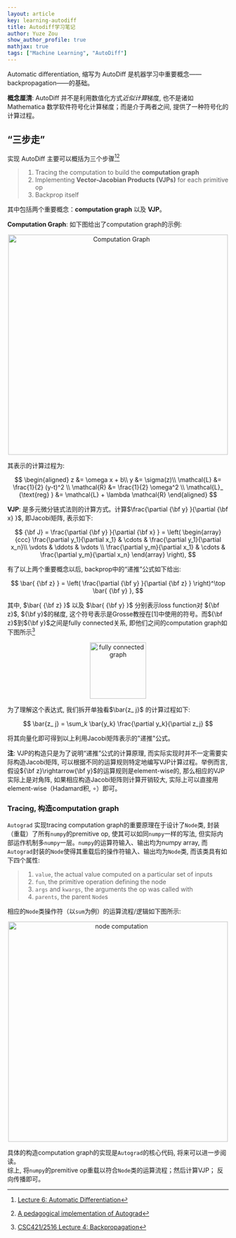 ```yaml
---
layout: article
key: learning-autodiff
title: Autodiff学习笔记
author: Yuze Zou
show_author_profile: true
mathjax: true
tags: ["Machine Learning", "AutoDiff"]
---
```

Automatic differentiation, 缩写为 AutoDiff 是机器学习中重要概念——backpropagation——的基础。

**概念厘清**: AutoDiff 并不是利用数值化方式*近似计算*梯度, 也不是诸如 Mathematica 数学软件符号化计算梯度；而是介于两者之间, 提供了一种符号化的计算过程。

## “三步走”

实现 AutoDiff 主要可以概括为三个步骤[^1][^2]

> 1. Tracing the computation to build the **computation graph**  
> 2. Implementing **Vector-Jacobian Products (VJPs)** for each primitive op  
> 3. Backprop itself  

其中包括两个重要概念：**computation graph** 以及 **VJP**。

**Computation Graph**: 如下图给出了computation graph的示例: 

<div align="center">
<img src="https://user-images.githubusercontent.com/16682999/63222046-9a738400-c1d4-11e9-9c6e-1b56759b3c8a.jpg" alt="Computation Graph" width="500">
</div>

其表示的计算过程为: 

$$
\begin{aligned}
z &= \omega x + b\\
y &= \sigma(z)\\
\mathcal{L} &= \frac{1}{2} (y-t)^2 \\
\mathcal{R} &= \frac{1}{2} \omega^2 \\
\mathcal{L}_ {\text{reg} } &= \mathcal{L} + \lambda \mathcal{R}
\end{aligned}
$$

**VJP**: 是多元微分链式法则的计算方式。计算$\frac{\partial {\bf y} }{\partial {\bf x} }$, 即Jacobi矩阵, 表示如下:  

$$
{\bf J} = \frac{\partial {\bf y} }{\partial {\bf x} } = \left(
\begin{array}{ccc}
\frac{\partial y_1}{\partial x_1} & \cdots & \frac{\partial y_1}{\partial x_n}\\
\vdots & \ddots & \vdots \\
\frac{\partial y_m}{\partial x_1} & \cdots & \frac{\partial y_m}{\partial x_n}
\end{array}
\right),
$$

有了以上两个重要概念以后, backprop中的“递推”公式如下给出:  

$$
\bar{ {\bf z} } = \left( \frac{\partial {\bf y} }{\partial {\bf z} } \right)^\top \bar{ {\bf y} },
$$

其中, $\bar{ {\bf z} }$ 以及 $\bar{ {\bf y} }$ 分别表示loss function对 ${\bf z}$, ${\bf y}$的梯度, 这个符号表示是Grosse教授在[1]中使用的符号。而${\bf z}$到${\bf y}$之间是fully connected关系, 即他们之间的computation graph如下图所示[^3]   


<div align="center">
<img src="https://user-images.githubusercontent.com/16682999/63222064-e6262d80-c1d4-11e9-8c70-07070cd704f4.jpg" alt="fully connected graph" width="128">
</div>

为了理解这个表达式, 我们拆开单独看$\bar{z_ j}$ 的计算过程如下: 

$$
\bar{z_ j} = \sum_k \bar{y_k} \frac{\partial y_k}{\partial z_j}
$$

将其向量化即可得到以上利用Jacobi矩阵表示的"递推"公式。

**注**: VJP的构造只是为了说明“递推”公式的计算原理, 而实际实现时并不一定需要实际构造Jacobi矩阵, 可以根据不同的运算规则特定地编写VJP计算过程。举例而言, 假设${\bf z}\rightarrow{\bf y}$的运算规则是element-wise的, 那么相应的VJP实际上是对角阵, 如果相应构造Jacobi矩阵则计算开销较大, 实际上可以直接用element-wise（Hadamard积, $\circ$）即可。

### Tracing, 构造computation graph

`Autograd` 实现tracing computation graph的重要原理在于设计了`Node`类, 封装（重载）了所有`numpy`的premitive op, 使其可以如同`numpy`一样的写法, 但实际内部运作机制多`numpy`一层。`numpy`的运算符输入、输出均为numpy array, 而`Autograd`封装的`Node`使得其重载后的操作符输入、输出均为`Node`类, 而该类具有如下四个属性:   

> 1. `value`, the actual value computed on a particular set of inputs  
> 2. `fun`, the primitive operation defining the node  
> 3. `args` and `kwargs`, the arguments the op was called with  
> 4. `parents`, the parent `Node`s  

相应的`Node`类操作符（以`sum`为例）的运算流程/逻辑如下图所示:

<div align="center">
<img src="https://user-images.githubusercontent.com/16682999/63222068-11108180-c1d5-11e9-9c8e-90f9ce8c1b0c.jpg" alt="node computation" width="500">
</div>

具体的构造computation graph的实现是`Autograd`的核心代码, 将来可以进一步阅读。  
综上, 将`numpy`的premitive op重载以符合`Node`类的运算流程；然后计算VJP； 反向传播即可。

[^1]: [Lecture 6: Automatic Differentiation](http://www.cs.toronto.edu/~rgrosse/courses/csc421_2019/readings/L06%20Automatic%20Differentiation.pdf)
[^2]: [A pedagogical implementation of Autograd](https://github.com/mattjj/autodidact)
[^3]: [CSC421/2516 Lecture 4: Backpropagation](http://www.cs.toronto.edu/~rgrosse/courses/csc421_2019/slides/lec04.pdf) 